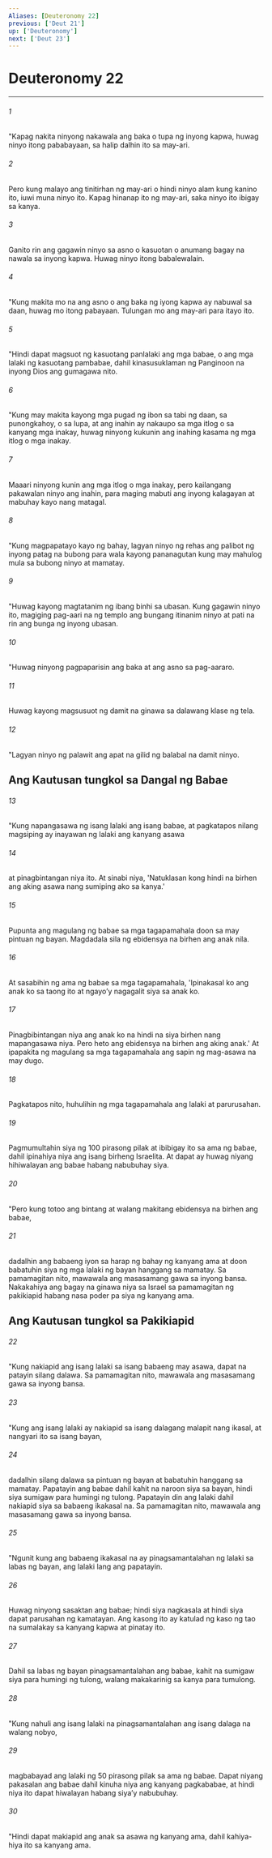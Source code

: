 ```yaml
---
Aliases: [Deuteronomy 22]
previous: ['Deut 21']
up: ['Deuteronomy']
next: ['Deut 23']
---
```

# Deuteronomy 22

***






















###### 1 










"Kapag nakita ninyong nakawala ang baka o tupa ng inyong kapwa, huwag ninyo itong pababayaan, sa halip dalhin ito sa may-ari. 





















###### 2 










Pero kung malayo ang tinitirhan ng may-ari o hindi ninyo alam kung kanino ito, iuwi muna ninyo ito. Kapag hinanap ito ng may-ari, saka ninyo ito ibigay sa kanya. 





















###### 3 










Ganito rin ang gagawin ninyo sa asno o kasuotan o anumang bagay na nawala sa inyong kapwa. Huwag ninyo itong babalewalain. 





















###### 4 










"Kung makita mo na ang asno o ang baka ng iyong kapwa ay nabuwal sa daan, huwag mo itong pabayaan. Tulungan mo ang may-ari para itayo ito. 





















###### 5 










"Hindi dapat magsuot ng kasuotang panlalaki ang mga babae, o ang mga lalaki ng kasuotang pambabae, dahil kinasusuklaman ng Panginoon na inyong Dios ang gumagawa nito. 





















###### 6 










"Kung may makita kayong mga pugad ng ibon sa tabi ng daan, sa punongkahoy, o sa lupa, at ang inahin ay nakaupo sa mga itlog o sa kanyang mga inakay, huwag ninyong kukunin ang inahing kasama ng mga itlog o mga inakay. 





















###### 7 










Maaari ninyong kunin ang mga itlog o mga inakay, pero kailangang pakawalan ninyo ang inahin, para maging mabuti ang inyong kalagayan at mabuhay kayo nang matagal. 





















###### 8 










"Kung magpapatayo kayo ng bahay, lagyan ninyo ng rehas ang palibot ng inyong patag na bubong para wala kayong pananagutan kung may mahulog mula sa bubong ninyo at mamatay. 





















###### 9 










"Huwag kayong magtatanim ng ibang binhi sa ubasan. Kung gagawin ninyo ito, magiging pag-aari na ng templo ang bungang itinanim ninyo at pati na rin ang bunga ng inyong ubasan. 





















###### 10 










"Huwag ninyong pagpaparisin ang baka at ang asno sa pag-aararo. 





















###### 11 










Huwag kayong magsusuot ng damit na ginawa sa dalawang klase ng tela. 





















###### 12 










"Lagyan ninyo ng palawit ang apat na gilid ng balabal na damit ninyo.

## Ang Kautusan tungkol sa Dangal ng Babae 





















###### 13 










"Kung napangasawa ng isang lalaki ang isang babae, at pagkatapos nilang magsiping ay inayawan ng lalaki ang kanyang asawa 





















###### 14 










at pinagbintangan niya ito. At sinabi niya, 'Natuklasan kong hindi na birhen ang aking asawa nang sumiping ako sa kanya.' 





















###### 15 










Pupunta ang magulang ng babae sa mga tagapamahala doon sa may pintuan ng bayan. Magdadala sila ng ebidensya na birhen ang anak nila. 





















###### 16 










At sasabihin ng ama ng babae sa mga tagapamahala, 'Ipinakasal ko ang anak ko sa taong ito at ngayoʼy nagagalit siya sa anak ko. 





















###### 17 










Pinagbibintangan niya ang anak ko na hindi na siya birhen nang mapangasawa niya. Pero heto ang ebidensya na birhen ang aking anak.' At ipapakita ng magulang sa mga tagapamahala ang sapin ng mag-asawa na may dugo. 





















###### 18 










Pagkatapos nito, huhulihin ng mga tagapamahala ang lalaki at parurusahan. 





















###### 19 










Pagmumultahin siya ng 100 pirasong pilak at ibibigay ito sa ama ng babae, dahil ipinahiya niya ang isang birheng Israelita. At dapat ay huwag niyang hihiwalayan ang babae habang nabubuhay siya. 





















###### 20 










"Pero kung totoo ang bintang at walang makitang ebidensya na birhen ang babae, 





















###### 21 










dadalhin ang babaeng iyon sa harap ng bahay ng kanyang ama at doon babatuhin siya ng mga lalaki ng bayan hanggang sa mamatay. Sa pamamagitan nito, mawawala ang masasamang gawa sa inyong bansa. Nakakahiya ang bagay na ginawa niya sa Israel sa pamamagitan ng pakikiapid habang nasa poder pa siya ng kanyang ama.

## Ang Kautusan tungkol sa Pakikiapid 





















###### 22 










"Kung nakiapid ang isang lalaki sa isang babaeng may asawa, dapat na patayin silang dalawa. Sa pamamagitan nito, mawawala ang masasamang gawa sa inyong bansa. 





















###### 23 










"Kung ang isang lalaki ay nakiapid sa isang dalagang malapit nang ikasal, at nangyari ito sa isang bayan, 





















###### 24 










dadalhin silang dalawa sa pintuan ng bayan at babatuhin hanggang sa mamatay. Papatayin ang babae dahil kahit na naroon siya sa bayan, hindi siya sumigaw para humingi ng tulong. Papatayin din ang lalaki dahil nakiapid siya sa babaeng ikakasal na. Sa pamamagitan nito, mawawala ang masasamang gawa sa inyong bansa. 





















###### 25 










"Ngunit kung ang babaeng ikakasal na ay pinagsamantalahan ng lalaki sa labas ng bayan, ang lalaki lang ang papatayin. 





















###### 26 










Huwag ninyong sasaktan ang babae; hindi siya nagkasala at hindi siya dapat parusahan ng kamatayan. Ang kasong ito ay katulad ng kaso ng tao na sumalakay sa kanyang kapwa at pinatay ito. 





















###### 27 










Dahil sa labas ng bayan pinagsamantalahan ang babae, kahit na sumigaw siya para humingi ng tulong, walang makakarinig sa kanya para tumulong. 





















###### 28 










"Kung nahuli ang isang lalaki na pinagsamantalahan ang isang dalaga na walang nobyo, 





















###### 29 










magbabayad ang lalaki ng 50 pirasong pilak sa ama ng babae. Dapat niyang pakasalan ang babae dahil kinuha niya ang kanyang pagkababae, at hindi niya ito dapat hiwalayan habang siyaʼy nabubuhay. 





















###### 30 










"Hindi dapat makiapid ang anak sa asawa ng kanyang ama, dahil kahiya-hiya ito sa kanyang ama.
